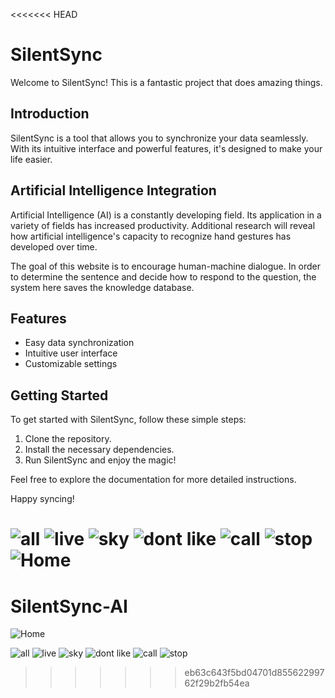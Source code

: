 <<<<<<< HEAD
# SilentSync

Welcome to SilentSync! This is a fantastic project that does amazing things.

## Introduction

SilentSync is a tool that allows you to synchronize your data seamlessly. With its intuitive interface and powerful features, it's designed to make your life easier.

## Artificial Intelligence Integration

Artificial Intelligence (AI) is a constantly developing field. Its application in a variety of fields has increased productivity. Additional research will reveal how artificial intelligence's capacity to recognize hand gestures has developed over time.

The goal of this website is to encourage human-machine dialogue. In order to determine the sentence and decide how to respond to the question, the system here saves the knowledge database.

## Features

- Easy data synchronization
- Intuitive user interface
- Customizable settings

## Getting Started

To get started with SilentSync, follow these simple steps:

1. Clone the repository.
2. Install the necessary dependencies.
3. Run SilentSync and enjoy the magic!

Feel free to explore the documentation for more detailed instructions.

Happy syncing!



![all](https://github.com/Khaire7031/SilentSync/assets/121940469/8d14b731-837e-4a7b-9e08-976fe16f9c6a)
![live](https://github.com/Khaire7031/SilentSync/assets/121940469/9b6ef08d-5d9f-4060-a68d-28aecaabbd3b)
![sky](https://github.com/Khaire7031/SilentSync/assets/121940469/207b4a12-5a31-456c-9582-dfdc71e3d1b4)
![dont like](https://github.com/Khaire7031/SilentSync/assets/121940469/a87bed16-a674-4d53-97f2-96dc8736978f)
![call](https://github.com/Khaire7031/SilentSync/assets/121940469/1c2f1706-f873-4bb7-bd36-3f16584c1613)
![stop](https://github.com/Khaire7031/SilentSync/assets/121940469/b3d56a36-f572-4609-bbc7-f4e0fc1dacbd)
![Home](https://github.com/Khaire7031/SilentSync/assets/121940469/192c9680-2286-49a2-98fb-8fb23844ccbd)
=======
# SilentSync-AI

![Home](https://github.com/Khaire7031/SilentSync/assets/121940469/192c9680-2286-49a2-98fb-8fb23844ccbd)

![all](https://github.com/Khaire7031/SilentSync/assets/121940469/8d14b731-837e-4a7b-9e08-976fe16f9c6a)
![live](https://github.com/Khaire7031/SilentSync/assets/121940469/9b6ef08d-5d9f-4060-a68d-28aecaabbd3b)
![sky](https://github.com/Khaire7031/SilentSync/assets/121940469/207b4a12-5a31-456c-9582-dfdc71e3d1b4)
![dont like](https://github.com/Khaire7031/SilentSync/assets/121940469/a87bed16-a674-4d53-97f2-96dc8736978f)
![call](https://github.com/Khaire7031/SilentSync/assets/121940469/1c2f1706-f873-4bb7-bd36-3f16584c1613)
![stop](https://github.com/Khaire7031/SilentSync/assets/121940469/b3d56a36-f572-4609-bbc7-f4e0fc1dacbd)

>>>>>>> eb63c643f5bd04701d85562299762f29b2fb54ea
